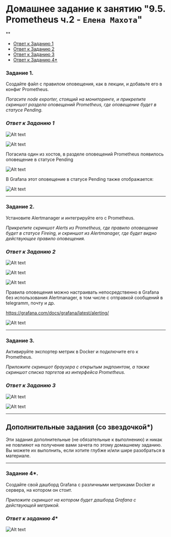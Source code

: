 # Домашнее задание к занятию "9.5. Prometheus ч.2 - `Елена Махота`"
**

- [Ответ к Заданию 1](#1)
- [Ответ к Заданию 2](#2)
- [Ответ к Заданию 3](#3)
- [Ответ к Заданию 4*](#4)


### Задание 1. 


Создайте файл с правилом оповещения, как в лекции, и добавьте его в конфиг Prometheus.

*Погасите node exporter, стоящий на мониторинге, и прикрепите скриншот раздела оповещений Prometheus, где оповещение будет в статусе Pending.*

### *<a name="1">Ответ к Заданию 1</a>*

![Alt text](img/Screenshot_20221214_020033.png)

![Alt text](img/Screenshot_20221214_020043.png)


Погасила один из хостов, в разделе оповещений Prometheus появилось оповещение  в статусе Pending 

![Alt text](img/Screenshot_20221214_021728.png) 

В Grafana этот  оповещение  в статусе Pending также отображается:

![Alt text](img/Screenshot_20221214_221407.png)


---

### Задание 2. 

Установите Alertmanager и интегрируйте его с Prometheus.


*Прикрепите скриншот Alerts из Prometheus, где правило оповещение будет в статусе Fireing, и скриншот из Alertmanager, где будет видно действующее правило оповещения.*

### *<a name="2">Ответ к Заданию 2</a>*

![Alt text](img/Screenshot_20221214_020951.png)

![Alt text](img/Screenshot_20221214_221721.png)

![Alt text](img/Screenshot_20221214_021010.png)

Правила оповещения можно настраивать непосредственно в Grafana без использования Alertmanager, в том числе с отправкой сообщений в telegramm, почту и др.

https://grafana.com/docs/grafana/latest/alerting/


![Alt text](img/Screenshot_20221214_231943.png)




---

### Задание 3. 

Активируйте экспортер метрик в Docker и подключите его к Prometheus.


*Приложите скриншот браузера с открытым эндпоинтом, а также скриншот списка таргетов из интерфейса Prometheus.*


### *<a name="3">Ответ к Заданию 3</a>*

![Alt text](img/Screenshot_20221214_022203.png)

![Alt text](img/Screenshot_20221214_020017.png)


---
## Дополнительные задания (со звездочкой*)

Эти задания дополнительные (не обязательные к выполнению) и никак не повлияют на получение вами зачета по этому домашнему заданию. Вы можете их выполнить, если хотите глубже и/или шире разобраться в материале.

---

### Задание 4*. 

Создайте свой дашборд Grafana с различными метриками Docker и сервера, на котором он стоит.

*Приложите скриншот на котором будет дашборд Grafana с действующей метрикой.*

### *<a name="4">Ответ к заданию 4*</a>*


![Alt text](img/Screenshot_20221214_024232.png)